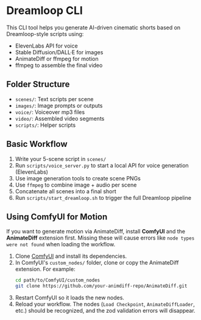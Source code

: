 # Dreamloop CLI

This CLI tool helps you generate AI-driven cinematic shorts based on Dreamloop-style scripts using:
- ElevenLabs API for voice
- Stable Diffusion/DALL·E for images
- AnimateDiff or ffmpeg for motion
- ffmpeg to assemble the final video

## Folder Structure
- `scenes/`: Text scripts per scene
- `images/`: Image prompts or outputs
- `voice/`: Voiceover mp3 files
- `video/`: Assembled video segments
- `scripts/`: Helper scripts

## Basic Workflow
1. Write your 5-scene script in `scenes/`
2. Run `scripts/voice_server.py` to start a local API for voice generation (ElevenLabs)
3. Use image generation tools to create scene PNGs
4. Use `ffmpeg` to combine image + audio per scene
5. Concatenate all scenes into a final short
6. Run `scripts/start_dreamloop.sh` to trigger the full Dreamloop pipeline

## Using ComfyUI for Motion
If you want to generate motion via AnimateDiff, install **ComfyUI** and the **AnimateDiff** extension first. Missing these will cause errors like `node types were not found` when loading the workflow.

1. Clone [ComfyUI](https://github.com/comfyanonymous/ComfyUI) and install its dependencies.
2. In ComfyUI's `custom_nodes/` folder, clone or copy the AnimateDiff extension. For example:
   ```bash
   cd path/to/ComfyUI/custom_nodes
   git clone https://github.com/your-animdiff-repo/AnimateDiff.git
   ```
3. Restart ComfyUI so it loads the new nodes.
4. Reload your workflow. The nodes (`Load Checkpoint`, `AnimateDiffLoader`, etc.) should be recognized, and the zod validation errors will disappear.

